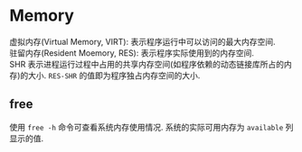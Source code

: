 # Memory

虚拟内存(Virtual Memory, VIRT): 表示程序运行中可以访问的最大内存空间.  
驻留内存(Resident Moemory, RES): 表示程序实际使用到的内存空间.   
SHR 表示进程运行过程中占用的共享内存空间(如程序依赖的动态链接库所占的内存)的大小. `RES-SHR` 的值即为程序独占内存空间的大小.


## free
使用 `free -h` 命令可查看系统内存使用情况. 系统的实际可用内存为 `available` 列显示的值.   


